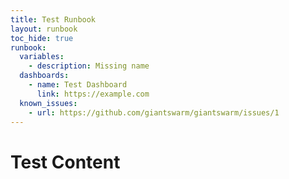 ```yaml
---
title: Test Runbook
layout: runbook
toc_hide: true
runbook:
  variables:
    - description: Missing name
  dashboards:
    - name: Test Dashboard
      link: https://example.com
  known_issues:
    - url: https://github.com/giantswarm/giantswarm/issues/1
---
```


# Test Content
